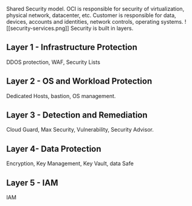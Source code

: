 Shared Security model. OCI is responsible for security of virtualization, physical network, datacenter, etc. Customer is responsible for data, devices, accounts and identities, network controls, operating systems.
![[security-services.png]]
Security is built in layers.

## Layer 1 - Infrastructure Protection
DDOS protection, WAF, Security Lists

## Layer 2 - OS and Workload Protection
Dedicated Hosts, bastion, OS management.

## Layer 3 - Detection and Remediation
Cloud Guard, Max Security, Vulnerability, Security Advisor. 

## Layer 4- Data Protection

Encryption, Key Management, Key Vault, data Safe

## Layer 5 - IAM
IAM
